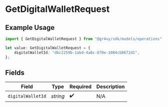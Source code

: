 # GetDigitalWalletRequest

## Example Usage

```typescript
import { GetDigitalWalletRequest } from "@gr4vy/sdk/models/operations";

let value: GetDigitalWalletRequest = {
    digitalWalletId: "dbc2259b-1abd-4a8c-870e-1084cb0672d1",
};
```

## Fields

| Field              | Type               | Required           | Description        |
| ------------------ | ------------------ | ------------------ | ------------------ |
| `digitalWalletId`  | *string*           | :heavy_check_mark: | N/A                |